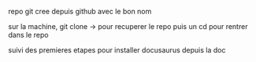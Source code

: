 repo git cree depuis github avec le bon nom

sur la machine, git clone -> pour recuperer le repo puis un cd pour rentrer dans le repo

suivi des premieres etapes pour installer docusaurus depuis la doc